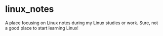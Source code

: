 # linux_notes
A place focusing on Linux notes during my Linux studies or work. Sure, not a good place to start learning Linux!
